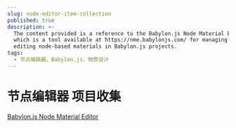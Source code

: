 ```yaml
---
slug: node-editor-item-collection
published: true
description: >-
  The content provided is a reference to the Babylon.js Node Material Editor,
  which is a tool available at https://nme.babylonjs.com/ for managing and
  editing node-based materials in Babylon.js projects.
tags:
  - 节点编辑器，Babylon.js，物质设计
---
```


# 节点编辑器 项目收集

[Babylon.js Node Material Editor](https://nme.babylonjs.com/)
